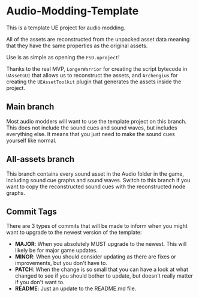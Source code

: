 # Audio-Modding-Template
This is a template UE project for audio modding. 

All of the assets are reconstructed from the unpacked asset data meaning that they have the same properties as the original assets. 

Use is as simple as opening the `FSD.uproject`!

Thanks to the real MVP, `LongerWarrior` for creating the script bytecode in `UAssetGUI` that allows us to reconstruct the assets, and `Archengius` for creating the `UEAssetToolkit` plugin that generates the assets inside the project.

## Main branch
Most audio modders will want to use the template project on this branch. This does not include the sound cues and sound waves, but includes everything else. It means that you just need to make the sound cues yourself like normal.

## All-assets branch
This branch contains every sound asset in the Audio folder in the game, including sound cue graphs and sound waves. Switch to this branch if you want to copy the reconstructed sound cues with the reconstructed node graphs.

## Commit Tags
There are 3 types of commits that will be made to inform when you might want to upgrade to the newest version of the template:
* **MAJOR**: When you absolutely MUST upgrade to the newest. This will likely be for major game updates.
* **MINOR**: When you should consider updating as there are fixes or improvements, but you don't have to.
* **PATCH**: When the change is so small that you can have a look at what changed to see if you should bother to update, but doesn't really matter if you don't want to.
* **README**: Just an update to the README.md file.